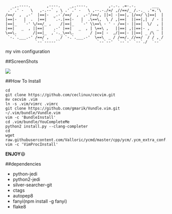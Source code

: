 ```
   _,.----.       ,----.    _,.----.         ,-.-. .=-.-.       ___   
 .' .' -   \   ,-.--` , \ .' .' -   \ ,--.-./=/ ,//==/_ /.-._ .'=.'\  
/==/  ,  ,-'  |==|-  _.-`/==/  ,  ,-'/==/, ||=| -|==|, |/==/ \|==|  | 
|==|-   |  .  |==|   `.-.|==|-   |  .\==\,  \ / ,|==|  ||==|,|  / - | 
|==|_   `-' \/==/_ ,    /|==|_   `-' \\==\ - ' - /==|- ||==|  \/  , | 
|==|   _  , ||==|    .-' |==|   _  , | \==\ ,   ||==| ,||==|- ,   _ | 
\==\.       /|==|_  ,`-._\==\.       / |==| -  ,/|==|- ||==| _ /\   | 
 `-.`.___.-' /==/ ,     / `-.`.___.-'  \==\  _ / /==/. //==/  / / , / 
             `--`-----``                `--`--'  `--`-` `--`./  `--`  
```

my vim configuration

##ScreenShots

![](http://img.vim-cn.com/d6/05538f30158dcb3c8173c1dd015c9a287eddf7.jpg)

##How To Install

```
cd
git clone https://github.com/ceclinux/cecvim.git
mv cecvim .vim
ln -s .vim/vimrc .vimrc
git clone https://github.com/gmarik/Vundle.vim.git ~/.vim/bundle/Vundle.vim
vim -c 'BundleInstall'
cd .vim/bundle/YouCompleteMe
python2 install.py --clang-completer
cd
wget raw.githubusercontent.com/Valloric/ycmd/master/cpp/ycm/.ycm_extra_conf.py
vim -c 'VimProcInstall'
```


**ENJOY**:smile:

##dependencies

- python-jedi
- python2-jedi
- silver-searcher-git
- ctags
- autopep8
- fanyi(npm install -g fanyi)
- flake8
